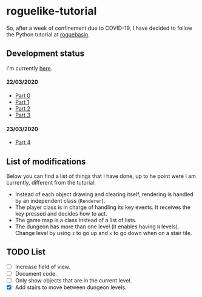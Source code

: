 # roguelike-tutorial
So, after a week of confinement due to COVID-19, I have decided to follow the Python tutorial at [roguebasin](http://www.roguebasin.com/index.php?title=Main_Page).


## Development status

I'm currently [here](http://www.roguebasin.com/index.php?title=Complete_Roguelike_Tutorial,_using_python3%2Blibtcod,_part_5).


#### 22/03/2020

* [Part 0](http://www.roguebasin.com/index.php?title=Complete_Roguelike_Tutorial,_using_python3%2Blibtcod,_part_0)
* [Part 1](http://www.roguebasin.com/index.php?title=Complete_Roguelike_Tutorial,_using_python3%2Blibtcod,_part_1)
* [Part 2](http://www.roguebasin.com/index.php?title=Complete_Roguelike_Tutorial,_using_python3%2Blibtcod,_part_2)
* [Part 3](http://www.roguebasin.com/index.php?title=Complete_Roguelike_Tutorial,_using_python3%2Blibtcod,_part_3)

#### 23/03/2020

* [Part 4](http://www.roguebasin.com/index.php?title=Complete_Roguelike_Tutorial,_using_python3%2Blibtcod,_part_4)

## List of modifications

Below you can find a list of things that I have done, up to he point were I am currently, different from the tutorial:

- Instead of each object drawing and clearing itself, rendering is handled by an independent class (`Renderer`).
- The player class is in charge of handling its key events. It receives the key pressed and decides how to act.
- The game map is a class instead of a list of lists.
- The dungeon has more than one level (it enables having `N` levels). Change level by using `z` to go up and `x` to go down when on a stair tile.

## TODO List

- [ ] Increase field of view.
- [ ] Document code.
- [ ] Only show objects that are in the current level.
- [x] Add stairs to move between dungeon levels.
